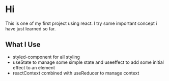 # Hi
This is one of my first project using react. I try some important concept i have just learned so far.

## What I Use
- styled-component for all styling
- useState to manage some simple state and useeffect to add some initial effect to an element
- reactContext combined with useReducer to manage context
